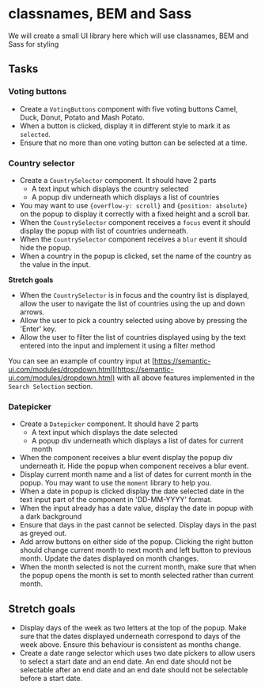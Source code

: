 # classnames, BEM and Sass

We will create a small UI library here which will use classnames, BEM and Sass for styling

## Tasks

### Voting buttons

- Create a `VotingButtons` component with five voting buttons Camel, Duck, Donut, Potato and Mash Potato.
- When a button is clicked, display it in different style to mark it as `selected`.
- Ensure that no more than one voting button can be selected at a time.

### Country selector

- Create a `CountrySelector` component. It should have 2 parts
  - A text input which displays the country selected
  - A popup div underneath which displays a list of countries
- You may want to use `{overflow-y: scroll}` and `{position: absolute}` on the popup to display it correctly with a fixed height and a scroll bar.
- When the `CountrySelector` component receives a `focus` event it should display the popup with list of countries underneath.
- When the `CountrySelector` component receives a `blur` event it should hide the popup.
- When a country in the popup is clicked, set the name of the country as the value in the input.

**Stretch goals**

- When the `CountrySelector` is in focus and the country list is displayed, allow the user to navigate the list of countries using the up and down arrows.
- Allow the user to pick a country selected using above by pressing the 'Enter' key.
- Allow the user to filter the list of countries displayed using by the text entered into the input and implement it using a filter method

You can see an example of country input at [https://semantic-ui.com/modules/dropdown.html](https://semantic-ui.com/modules/dropdown.html) with all above features implemented in the `Search Selection` section.

### Datepicker

- Create a `Datepicker` component. It should have 2 parts
  - A text input which displays the date selected
  - A popup div underneath which displays a list of dates for current month
- When the component receives a blur event display the popup div underneath it. Hide the popup when component receives a blur event.
- Display current month name and a list of dates for current month in the popup. You may want to use the `moment` library to help you.
- When a date in popup is clicked display the date selected date in the text input part of the component in 'DD-MM-YYYY' format.
- When the input already has a date value, display the date in popup with a dark background
- Ensure that days in the past cannot be selected. Display days in the past as greyed out.
- Add arrow buttons on either side of the popup. Clicking the right button should change current month to next month and left button to previous month. Update the dates displayed on month changes.
- When the month selected is not the current month, make sure that when the popup opens the month is set to month selected rather than current month.

## Stretch goals
- Display days of the week as two letters at the top of the popup. Make sure that the dates displayed underneath correspond to days of the week above. Ensure this behaviour is consistent as months change.
- Create a date range selector which uses two date pickers to allow users to select a start date and an end date. An end date should not be selectable after an end date and an end date should not be selectable before a start date.
